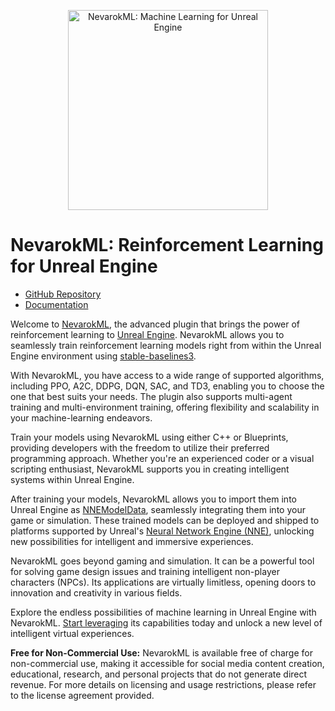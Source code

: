 <p align="center">
  <a href="https://nevarok.com/nevarok-ml/">
    <img src="https://nevarok.com/assets/images/nevarok-ml-logo.svg" width="320" alt="NevarokML: Machine Learning for Unreal Engine">
  </a>
</p>

# NevarokML: Reinforcement Learning for Unreal Engine

[github]: https://github.com/nevarok/NevarokML
[Unreal Engine]: https://www.unrealengine.com/
[stable-baselines3]: https://stable-baselines3.readthedocs.io/
[NevarokML]: https://nevarok.com/nevarokml/
[NeuralNetworkEngine]: https://dev.epicgames.com/community/learning/courses/e7w/unreal-engine-nne/nl83/unreal-engine-nne-overview
[getting-started]: https://nevarok.com/nevarokml/getting-started/

- [GitHub Repository][github]
- [Documentation][NevarokML]

Welcome to [NevarokML], the advanced plugin that brings the power of reinforcement learning to [Unreal Engine]. NevarokML
allows you to seamlessly train reinforcement learning models right from within the Unreal Engine environment
using [stable-baselines3].

With NevarokML, you have access to a wide range of supported algorithms, including PPO, A2C, DDPG, DQN, SAC, and TD3,
enabling you to choose the one that best suits your needs. The plugin also supports multi-agent training and
multi-environment training, offering flexibility and scalability in your machine-learning endeavors.

Train your models using NevarokML using either C++ or Blueprints, providing developers with the freedom to utilize their
preferred programming approach. Whether you're an experienced coder or a visual scripting enthusiast, NevarokML supports
you in creating intelligent systems within Unreal Engine.

After training your models, NevarokML allows you to import them into Unreal Engine
as [NNEModelData][NeuralNetworkEngine], seamlessly integrating them into your game or simulation. These trained models
can be deployed and shipped to platforms supported by Unreal's [Neural Network Engine (NNE)][NeuralNetworkEngine],
unlocking new possibilities for intelligent and immersive experiences.

NevarokML goes beyond gaming and simulation. It can be a powerful tool for solving game design issues and training
intelligent non-player characters (NPCs). Its applications are virtually limitless, opening doors to innovation and
creativity in various fields.

Explore the endless possibilities of machine learning in Unreal Engine with
NevarokML. [Start leveraging][getting-started] its capabilities today and unlock a new level of intelligent virtual
experiences.

**Free for Non-Commercial Use:**
NevarokML is available free of charge for non-commercial use, making it accessible for social media content creation, educational, research, and personal projects that do not generate direct revenue. For more details on licensing and usage restrictions, please refer to the license agreement provided.
